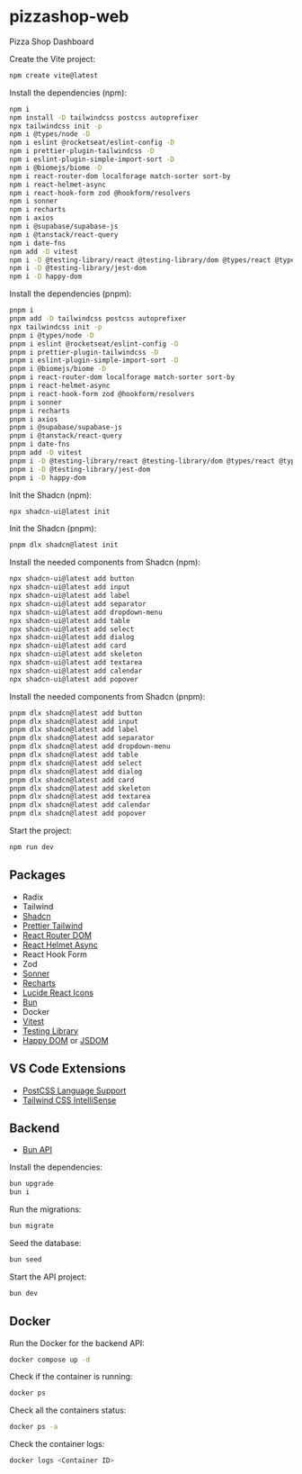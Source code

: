 # pizzashop-web
Pizza Shop Dashboard

Create the Vite project:
```sh
npm create vite@latest
```

Install the dependencies (npm):
```sh
npm i
npm install -D tailwindcss postcss autoprefixer
npx tailwindcss init -p
npm i @types/node -D
npm i eslint @rocketseat/eslint-config -D
npm i prettier-plugin-tailwindcss -D
npm i eslint-plugin-simple-import-sort -D
npm i @biomejs/biome -D
npm i react-router-dom localforage match-sorter sort-by
npm i react-helmet-async
npm i react-hook-form zod @hookform/resolvers
npm i sonner
npm i recharts
npm i axios
npm i @supabase/supabase-js
npm i @tanstack/react-query
npm i date-fns
npm add -D vitest
npm i -D @testing-library/react @testing-library/dom @types/react @types/react-dom
npm i -D @testing-library/jest-dom
npm i -D happy-dom
```

Install the dependencies (pnpm):
```sh
pnpm i
pnpm add -D tailwindcss postcss autoprefixer
npx tailwindcss init -p
pnpm i @types/node -D
pnpm i eslint @rocketseat/eslint-config -D
pnpm i prettier-plugin-tailwindcss -D
pnpm i eslint-plugin-simple-import-sort -D
pnpm i @biomejs/biome -D
pnpm i react-router-dom localforage match-sorter sort-by
pnpm i react-helmet-async
pnpm i react-hook-form zod @hookform/resolvers
pnpm i sonner
pnpm i recharts
pnpm i axios
pnpm i @supabase/supabase-js
pnpm i @tanstack/react-query
pnpm i date-fns
pnpm add -D vitest
pnpm i -D @testing-library/react @testing-library/dom @types/react @types/react-dom
pnpm i -D @testing-library/jest-dom
pnpm i -D happy-dom
```

Init the Shadcn (npm):
```sh
npx shadcn-ui@latest init
```

Init the Shadcn (pnpm):
```sh
pnpm dlx shadcn@latest init
```

Install the needed components from Shadcn (npm):
```sh
npx shadcn-ui@latest add button
npx shadcn-ui@latest add input
npx shadcn-ui@latest add label
npx shadcn-ui@latest add separator
npx shadcn-ui@latest add dropdown-menu
npx shadcn-ui@latest add table
npx shadcn-ui@latest add select
npx shadcn-ui@latest add dialog
npx shadcn-ui@latest add card
npx shadcn-ui@latest add skeleton
npx shadcn-ui@latest add textarea
npx shadcn-ui@latest add calendar
npx shadcn-ui@latest add popover
```

Install the needed components from Shadcn (pnpm):
```sh
pnpm dlx shadcn@latest add button
pnpm dlx shadcn@latest add input
pnpm dlx shadcn@latest add label
pnpm dlx shadcn@latest add separator
pnpm dlx shadcn@latest add dropdown-menu
pnpm dlx shadcn@latest add table
pnpm dlx shadcn@latest add select
pnpm dlx shadcn@latest add dialog
pnpm dlx shadcn@latest add card
pnpm dlx shadcn@latest add skeleton
pnpm dlx shadcn@latest add textarea
pnpm dlx shadcn@latest add calendar
pnpm dlx shadcn@latest add popover
```

Start the project:
```sh
npm run dev
```

## Packages
- Radix
- Tailwind
- [Shadcn](https://ui.shadcn.com/)
- [Prettier Tailwind](https://tailwindcss.com/blog/automatic-class-sorting-with-prettier)
- [React Router DOM](https://reactrouter.com/en/main)
- [React Helmet Async](https://github.com/staylor/react-helmet-async)
- React Hook Form
- Zod
- [Sonner](https://sonner.emilkowal.ski/)
- [Recharts](https://recharts.org/en-US/)
- [Lucide React Icons](https://lucide.dev/icons/)
- [Bun](https://bun.sh/)
- Docker
- [Vitest](https://vitest.dev/)
- [Testing Library](https://testing-library.com/)
- [Happy DOM](https://github.com/capricorn86/happy-dom) or [JSDOM](https://github.com/jsdom/jsdom)


## VS Code Extensions

- [PostCSS Language Support](https://marketplace.visualstudio.com/items?itemName=csstools.postcss)
- [Tailwind CSS IntelliSense](https://marketplace.visualstudio.com/items?itemName=bradlc.vscode-tailwindcss)

## Backend

- [Bun API](https://github.com/rocketseat-education/pizzashop-api.git)

Install the dependencies:
```sh
bun upgrade
bun i 
```

Run the migrations:
```sh
bun migrate
```

Seed the database:
```sh
bun seed
```

Start the API project:
```sh
bun dev
```



## Docker

Run the Docker for the backend API:
```sh
docker compose up -d
```

Check if the container is running:
```sh
docker ps
```

Check all the containers status:
```sh
docker ps -a
```

Check the container logs:
```sh
docker logs <Container ID>
```